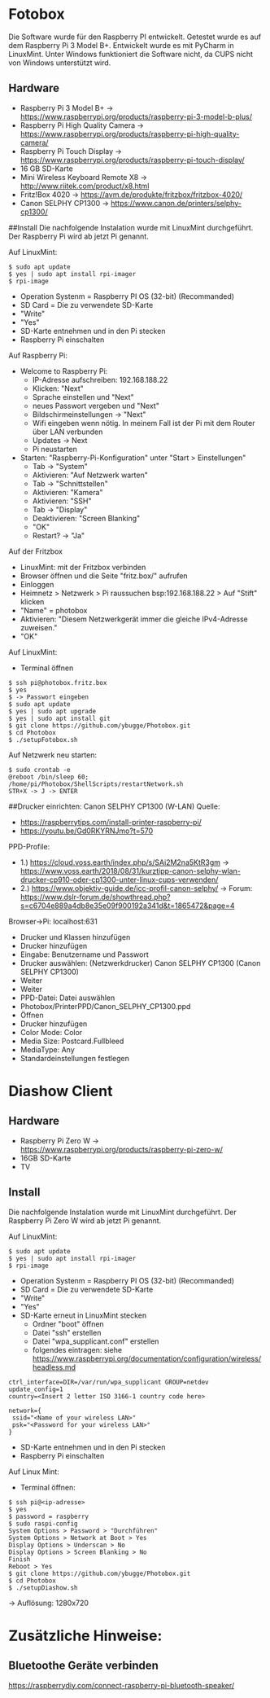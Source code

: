 # Fotobox
Die Software wurde für den Raspberry PI entwickelt. Getestet wurde es auf dem Raspberry Pi 3 Model B+.
Entwickelt wurde es mit PyCharm in LinuxMint. Unter Windows funktioniert die Software nicht, da CUPS nicht von 
Windows unterstützt wird.

## Hardware
- Raspberry Pi 3 Model B+ -> https://www.raspberrypi.org/products/raspberry-pi-3-model-b-plus/
- Raspberry Pi High Quality Camera -> https://www.raspberrypi.org/products/raspberry-pi-high-quality-camera/
- Raspberry Pi Touch Display -> https://www.raspberrypi.org/products/raspberry-pi-touch-display/
- 16 GB SD-Karte
- Mini Wireless Keyboard Remote X8 -> http://www.riitek.com/product/x8.html
- Fritz!Box 4020 -> https://avm.de/produkte/fritzbox/fritzbox-4020/
- Canon SELPHY CP1300 -> https://www.canon.de/printers/selphy-cp1300/


##Install
Die nachfolgende Instalation wurde mit LinuxMint durchgeführt.
Der Raspberry Pi wird ab jetzt Pi genannt. 

Auf LinuxMint:
````
$ sudo apt update
$ yes | sudo apt install rpi-imager
$ rpi-image
````
- Operation Systenm = Raspberry PI OS (32-bit) (Recommanded)
- SD Card = Die zu verwendete SD-Karte
- "Write"
- "Yes"
- SD-Karte entnehmen und in den Pi stecken
- Raspberry Pi einschalten

Auf Raspberry Pi:
- Welcome to Raspberry Pi:
  - IP-Adresse aufschreiben: 192.168.188.22
  - Klicken: "Next"
  - Sprache einstellen und "Next" 
  - neues Passwort vergeben und "Next"
  - Bildschirmeinstellungen -> "Next"
  - Wifi eingeben wenn nötig. In meinem Fall ist der Pi mit dem Router über LAN verbunden 
  - Updates -> Next 
  - Pi neustarten 
 - Starten: "Raspberry-Pi-Konfiguration" unter "Start > Einstellungen"
   - Tab -> "System"
   - Aktivieren: "Auf Netzwerk warten"
   - Tab -> "Schnittstellen"
   - Aktivieren: "Kamera"
   - Aktivieren: "SSH"
   - Tab -> "Display"
   - Deaktivieren: "Screen Blanking"
   - "OK"
   - Restart? -> "Ja"
  
Auf der Fritzbox
- LinuxMint: mit der Fritzbox verbinden
- Browser öffnen und die Seite "fritz.box/" aufrufen
- Einloggen
- Heimnetz > Netzwerk > Pi raussuchen bsp:192.168.188.22 > Auf "Stift" klicken
- "Name" = photobox
- Aktivieren: "Diesem Netzwerkgerät immer die gleiche IPv4-Adresse zuweisen."
- "OK"

Auf LinuxMint:
- Terminal öffnen 
````
$ ssh pi@photobox.fritz.box
$ yes
$ -> Passwort eingeben 
$ sudo apt update
$ yes | sudo apt upgrade 
$ yes | sudo apt install git
$ git clone https://github.com/ybugge/Photobox.git
$ cd Photobox
$ ./setupFotobox.sh
````

Auf Netzwerk neu starten:
````
$ sudo crontab -e
@reboot /bin/sleep 60; /home/pi/Photobox/ShellScripts/restartNetwork.sh
STR+X -> J -> ENTER 
````

##Drucker einrichten: Canon SELPHY CP1300 (W-LAN)
Quelle: 
- https://raspberrytips.com/install-printer-raspberry-pi/
- https://youtu.be/Gd0RKYRNJmo?t=570

PPD-Profile:
- 1.) https://cloud.voss.earth/index.php/s/SAi2M2na5KtR3gm -> https://www.voss.earth/2018/08/31/kurztipp-canon-selphy-wlan-drucker-cp910-oder-cp1300-unter-linux-cups-verwenden/
- 2.) https://www.objektiv-guide.de/icc-profil-canon-selphy/ -> Forum: https://www.dslr-forum.de/showthread.php?s=c6704e889a4db8e35e09f900192a341d&t=1865472&page=4

Browser->Pi: localhost:631

- Drucker und Klassen hinzufügen
- Drucker hinzufügen
- Eingabe: Benutzername und Passwort
- Drucker auswählen: (Netzwerkdrucker) Canon SELPHY CP1300 (Canon SELPHY CP1300)  
- Weiter
- Weiter
- PPD-Datei: Datei auswählen
- Photobox/PrinterPPD/Canon_SELPHY_CP1300.ppd
- Öffnen
- Drucker hinzufügen
- Color Mode: Color
- Media Size: Postcard.Fullbleed
- MediaType: Any
- Standardeinstellungen festlegen 


# Diashow Client

## Hardware
- Raspberry Pi Zero W -> https://www.raspberrypi.org/products/raspberry-pi-zero-w/
- 16GB SD-Karte
- TV

## Install
Die nachfolgende Instalation wurde mit LinuxMint durchgeführt.
Der Raspberry Pi Zero W wird ab jetzt Pi genannt. 

Auf LinuxMint:
````
$ sudo apt update
$ yes | sudo apt install rpi-imager
$ rpi-image
````
- Operation Systenm = Raspberry PI OS (32-bit) (Recommanded)
- SD Card = Die zu verwendete SD-Karte
- "Write"
- "Yes"
- SD-Karte erneut in LinuxMint stecken
  - Ordner "boot" öffnen 
  - Datei "ssh" erstellen
  - Datei "wpa_supplicant.conf" erstellen 
  - folgendes eintragen: siehe https://www.raspberrypi.org/documentation/configuration/wireless/headless.md
```
ctrl_interface=DIR=/var/run/wpa_supplicant GROUP=netdev
update_config=1
country=<Insert 2 letter ISO 3166-1 country code here>

network={
 ssid="<Name of your wireless LAN>"
 psk="<Password for your wireless LAN>"
}
```
- SD-Karte entnehmen und in den Pi stecken
- Raspberry Pi einschalten

Auf Linux Mint:
- Terminal öffnen:
````
$ ssh pi@<ip-adresse>
$ yes
$ password = raspberry
$ sudo raspi-config
System Options > Password > "Durchführen"
System Options > Network at Boot > Yes
Display Options > Underscan > No 
Display Options > Screen Blanking > No
Finish
Reboot > Yes
$ git clone https://github.com/ybugge/Photobox.git
$ cd Photobox
$ ./setupDiashow.sh
````

-> Auflösung: 1280x720
# Zusätzliche Hinweise:

## Bluetoothe Geräte verbinden
https://raspberrydiy.com/connect-raspberry-pi-bluetooth-speaker/